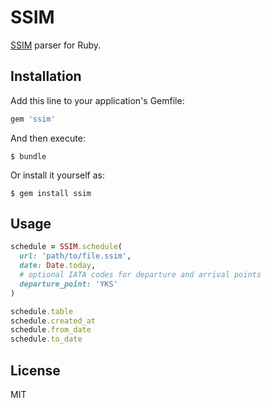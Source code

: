 # SSIM

[SSIM](http://www.iata.org/publications/Pages/ssim.aspx) parser for Ruby.

## Installation

Add this line to your application's Gemfile:

```ruby
gem 'ssim'
```

And then execute:

    $ bundle

Or install it yourself as:

    $ gem install ssim

## Usage

```ruby
schedule = SSIM.schedule(
  url: 'path/to/file.ssim',
  date: Date.today,
  # optional IATA codes for departure and arrival points
  departure_point: 'YKS'
)

schedule.table
schedule.created_at
schedule.from_date
schedule.to_date
```

## License

MIT
